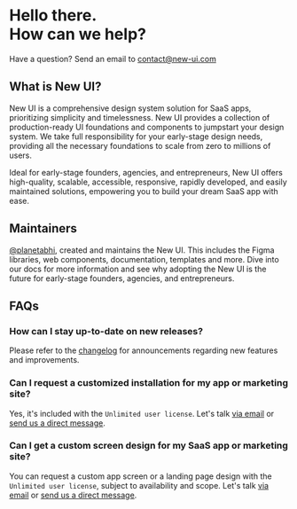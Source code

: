 # Hello there.<br>How can we help?

Have a question? Send an email to [contact@new-ui.com](mailto:contact@new-ui.com)

## What is New UI?
New UI is a comprehensive design system solution for SaaS apps, prioritizing simplicity and timelessness. New UI provides a collection of production-ready UI foundations and components to jumpstart your design system. We take full responsibility for your early-stage design needs, providing all the necessary foundations to scale from zero to millions of users.

Ideal for early-stage founders, agencies, and entrepreneurs, New UI offers high-quality, scalable, accessible, responsive, rapidly developed, and easily maintained solutions, empowering you to build your dream SaaS app with ease.

## Maintainers
[@planetabhi](https://twitter.com/planetabhi), created and maintains the New UI. This includes the Figma libraries, web components, documentation, templates and more. Dive into our docs for more information and see why adopting the New UI is the future for early-stage founders, agencies, and entrepreneurs.

## FAQs

### How can I stay up-to-date on new releases?
Please refer to the [changelog](https://new-ui.com/changelog) for announcements regarding new features and improvements. 

### Can I request a customized installation for my app or marketing site?
Yes, it's included with the `Unlimited user license`. Let's talk [via email](mailto:contact@new-ui.com) or [send us a direct message](https://twitter.com/NewDesignFile).

### Can I get a custom screen design for my SaaS app or marketing site?
You can request a custom app screen or a landing page design with the `Unlimited user license`, subject to availability and scope. Let's talk [via email](mailto:contact@new-ui.com) or [send us a direct message](https://twitter.com/NewDesignFile).
